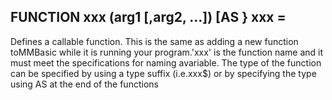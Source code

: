 ## FUNCTION xxx (arg1 [,arg2, …]) [AS <type>} <statements> <statements> xxx = <return value>

Defines a callable function. This is the same as adding a new function toMMBasic while it is running your program.'xxx' is the function name and it must meet the specifications for naming avariable. The type of the function can be specified by using a type suffix (i.e.xxx$) or by specifying the type using AS <type> at the end of the functions